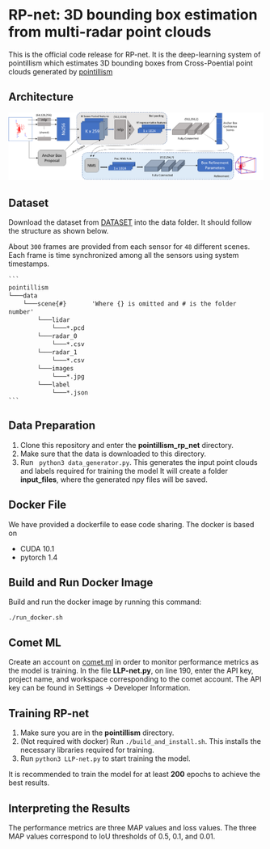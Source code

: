 # RP-net: 3D bounding box estimation from multi-radar point clouds

This is the official code release for RP-net. It is the deep-learning system of pointillism which estimates 3D bounding boxes from Cross-Poential point clouds generated by [pointillism](https://wcsng.ucsd.edu/pointillism/)

## Architecture

![RP-net](network.png)


## Dataset
Download the dataset from [DATASET](https://drive.google.com/file/d/1C-Ryh5W5FLPenNgPUDNcNwiac-NnwU1A/view?usp=sharing) into the data folder. It should follow the structure as shown below.

About `300` frames are provided from each sensor for `48` different scenes. Each frame is time synchronized among all the sensors using system timestamps. 

    ```
    pointillism
    └───data
        └───scene{#}       'Where {} is omitted and # is the folder number'
            └───lidar
                └───*.pcd
            └───radar_0
                └───*.csv
            └───radar_1
                └───*.csv
            └───images
                └───*.jpg
            └───label
                └───*.json
    ```

## Data Preparation
1. Clone this repository and enter the **pointillism_rp_net** directory.
2. Make sure that the data is downloaded to this directory.
3. Run ``` python3 data_generator.py```. This generates the input point clouds and labels required for training the model It will create a folder **input_files**, where the generated npy files will be saved.

## Docker File
We have provided a dockerfile to ease code sharing. The docker is based on 
- CUDA 10.1
- pytorch 1.4

## Build and Run Docker Image

Build and run the docker image by running this command:
```
./run_docker.sh
```

## Comet ML
Create an account on [comet.ml](https://www.comet.com) in order to monitor performance metrics as the model is training. In the file **LLP-net.py**, on line 190, enter the API key, project name, and workspace corresponding to the comet account. The API key can be found in Settings -> Developer Information.

## Training RP-net
1. Make sure you are in the **pointillism** directory.
1. (Not required with docker) Run ```./build_and_install.sh```. This installs the necessary libraries required for training. 
2. Run ```python3 LLP-net.py``` to start training the model.

It is recommended to train the model for at least **200** epochs to achieve the best results.

## Interpreting the Results
The performance metrics are three MAP values and loss values. The three MAP values correspond to IoU thresholds of 0.5, 0.1, and 0.01. 
